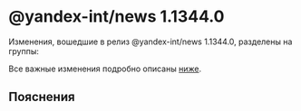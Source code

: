 # @yandex-int/news 1.1344.0

<!-- ЧЕЛОВЕЧЕСКОЕ ВСТУПЛЕНИЕ -->

Изменения, вошедшие в релиз @yandex-int/news 1.1344.0, разделены на группы:

Все важные изменения подробно описаны [ниже](#Пояснения).

## Пояснения

